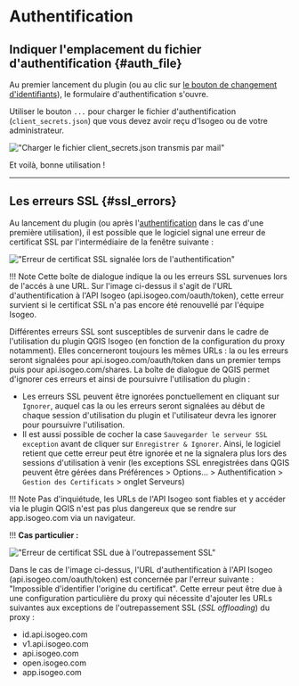 # Authentification

## Indiquer l'emplacement du fichier d'authentification {#auth_file}

Au premier lancement du plugin (ou au clic sur [le bouton de changement d'identifiants](/usage/configuration.md#authentication)), le formulaire d'authentification s'ouvre.

Utiliser le bouton `...` pour charger le fichier d'authentification (`client_secrets.json`) que vous devez avoir reçu d'Isogeo ou de votre administrateur.

!["Charger le fichier client_secrets&#46;json transmis par mail"](/assets/ui_auth_prompt_upload_credentials_file_fr.png)

Et voilà, bonne utilisation !

---

## Les erreurs SSL {#ssl_errors}

Au lancement du plugin (ou après l'[authentification](fr/usage/authentication.md) dans le cas d'une première utilisation), il est possible que le logiciel signal une erreur de certificat SSL par l'intermédiaire de la fenêtre suivante :

!["Erreur de certificat SSL signalée lors de l'authentification"](/assets/qgis_dialog_ssl_errors_id_fr.png)

!!! Note Cette boîte de dialogue indique la ou les erreurs SSL survenues lors de l'accés à une URL. Sur l'image ci-dessus il s'agit de l'URL d'authentification à l'API Isogeo (api.isogeo.com/oauth/token), cette erreur survient si le certificat SSL n'a pas encore été renouvellé par l'équipe Isogeo.

Différentes erreurs SSL sont susceptibles de survenir dans le cadre de l'utilisation du plugin QGIS Isogeo (en fonction de la configuration du proxy notamment). Elles concerneront toujours les mêmes URLs : la ou les erreurs seront signalées pour api.isogeo.com/oauth/token dans un premier temps puis pour api.isogeo.com/shares.
La boîte de dialogue de QGIS permet d'ignorer ces erreurs et ainsi de poursuivre l'utilisation du plugin :

* Les erreurs SSL peuvent être ignorées ponctuellement en cliquant sur `Ignorer`, auquel cas la ou les erreurs seront signalées au début de chaque session d'utilisation du plugin et l'utilisateur devra les ignorer pour poursuivre l'utilisation.
* Il est aussi possible de cocher la case `Sauvegarder le serveur SSL exception` avant de cliquer sur `Enregistrer & Ignorer`. Ainsi, le logiciel retient que cette erreur peut être ignorée et ne la signalera plus lors des sessions d'utilisation à venir (les exceptions SSL enregistrées dans QGIS peuvent être gérées dans Préférences > Options... > Authentification > `Gestion des Certificats` > onglet Serveurs)

!!! Note Pas d'inquiétude, les URLs de l'API Isogeo sont fiables et y accéder via le plugin QGIS n'est pas plus dangereux que se rendre sur app.isogeo.com via un navigateur.

!!! **Cas particulier :**

  !["Erreur de certificat SSL due à l'outrepassement SSL"](/assets/qgis_dialog_ssloffloading_error_fr.png)

  Dans le cas de l'image ci-dessus, l'URL d'authentification à l'API Isogeo (api.isogeo.com/oauth/token) est concernée par l'erreur suivante : "Impossible d'identifier l'origine du certificat". Cette erreur peut être due à une configuration particulière du proxy qui nécessite d'ajouter les URLs suivantes aux exceptions de l'outrepassement SSL (*SSL offloading*) du proxy :

  * id.api.isogeo.com
  * v1.api.isogeo.com
  * api.isogeo.com
  * open.isogeo.com
  * app.isogeo.com
